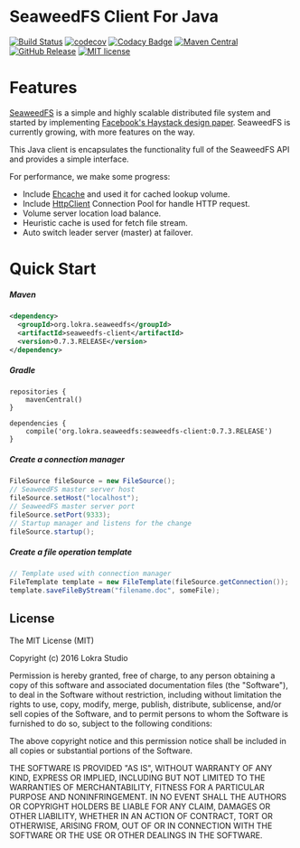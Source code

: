 # SeaweedFS Client For Java

[![Build Status](https://travis-ci.org/lokra/seaweedfs-client.svg?branch=master)](https://travis-ci.org/lokra/seaweedfs-client)
[![codecov](https://codecov.io/gh/lokra/seaweedfs-client/branch/master/graph/badge.svg)](https://codecov.io/gh/lokra/seaweedfs-client)
[![Codacy Badge](https://api.codacy.com/project/badge/Grade/2a98cfb79ad04905940aef2fc5791390)](https://www.codacy.com/app/chihosin/seaweedfs-client?utm_source=github.com&amp;utm_medium=referral&amp;utm_content=lokra-platform/seaweedfs-client&amp;utm_campaign=Badge_Grade)
[![Maven Central](http://img.shields.io/badge/maven_central-0.7.3.RELEASE-brightgreen.svg)](https://search.maven.org/#artifactdetails%7Corg.lokra.seaweedfs%7Cseaweedfs-client%7C0.7.3.RELEASE%7Cjar)
[![GitHub Release](http://img.shields.io/badge/Release-0.7.3.RELEASE-brightgreen.svg)](https://github.com/lokra-platform/seaweedfs-client/releases/tag/0.7.3.RELEASE)
[![MIT license](http://img.shields.io/badge/license-MIT-blue.svg)](http://opensource.org/licenses/MIT)

# Features
[SeaweedFS](https://github.com/chrislusf/seaweedfs) is a simple and highly scalable distributed file system and started by implementing [Facebook's Haystack design paper](http://www.usenix.org/event/osdi10/tech/full_papers/Beaver.pdf). SeaweedFS is currently growing, with more features on the way.

This Java client is encapsulates the functionality full of the SeaweedFS API and provides a simple interface.

For performance, we make some progress:
* Include [Ehcache](https://github.com/ehcache/ehcache3) and used it for cached lookup volume.
* Include [HttpClient](https://github.com/apache/httpclient) Connection Pool for handle HTTP request.
* Volume server location load balance.
* Heuristic cache is used for fetch file stream.
* Auto switch leader server (master) at failover.

# Quick Start

##### Maven

```xml
<dependency>
  <groupId>org.lokra.seaweedfs</groupId>
  <artifactId>seaweedfs-client</artifactId>
  <version>0.7.3.RELEASE</version>
</dependency>
```

##### Gradle
```
repositories {
    mavenCentral()
}

dependencies {
    compile('org.lokra.seaweedfs:seaweedfs-client:0.7.3.RELEASE')
}
```

##### Create a connection manager
```java
FileSource fileSource = new FileSource();
// SeaweedFS master server host
fileSource.setHost("localhost");
// SeaweedFS master server port
fileSource.setPort(9333);
// Startup manager and listens for the change
fileSource.startup();
```

##### Create a file operation template
```java
// Template used with connection manager
FileTemplate template = new FileTemplate(fileSource.getConnection());
template.saveFileByStream("filename.doc", someFile);
```

## License

The MIT License (MIT)

Copyright (c) 2016 Lokra Studio

Permission is hereby granted, free of charge, to any person obtaining a copy
of this software and associated documentation files (the "Software"), to deal
in the Software without restriction, including without limitation the rights
to use, copy, modify, merge, publish, distribute, sublicense, and/or sell
copies of the Software, and to permit persons to whom the Software is
furnished to do so, subject to the following conditions:

The above copyright notice and this permission notice shall be included in all
copies or substantial portions of the Software.

THE SOFTWARE IS PROVIDED "AS IS", WITHOUT WARRANTY OF ANY KIND, EXPRESS OR
IMPLIED, INCLUDING BUT NOT LIMITED TO THE WARRANTIES OF MERCHANTABILITY,
FITNESS FOR A PARTICULAR PURPOSE AND NONINFRINGEMENT. IN NO EVENT SHALL THE
AUTHORS OR COPYRIGHT HOLDERS BE LIABLE FOR ANY CLAIM, DAMAGES OR OTHER
LIABILITY, WHETHER IN AN ACTION OF CONTRACT, TORT OR OTHERWISE, ARISING FROM,
OUT OF OR IN CONNECTION WITH THE SOFTWARE OR THE USE OR OTHER DEALINGS IN THE
SOFTWARE.
